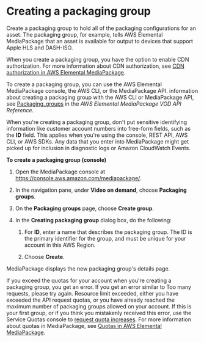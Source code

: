 # Creating a packaging group<a name="pkg-group-create"></a>

Create a packaging group to hold all of the packaging configurations for an asset\. The packaging group, for example, tells AWS Elemental MediaPackage that an asset is available for output to devices that support Apple HLS and DASH\-ISO\.

 When you create a packaging group, you have the option to enable CDN authorization\. For more information about CDN authorization, see [CDN authorization in AWS Elemental MediaPackage](cdn-auth.md)\.

To create a packaging group, you can use the AWS Elemental MediaPackage console, the AWS CLI, or the MediaPackage API\. information about creating a packaging group with the AWS CLI or MediaPackage API, see [Packaging\_groups](https://docs.aws.amazon.com/mediapackage-vod/latest/apireference/packaging_groups.html) in the *AWS Elemental MediaPackage VOD API Reference*\.

When you're creating a packaging group, don't put sensitive identifying information like customer account numbers into free\-form fields, such as the **ID** field\. This applies when you're using the console, REST API, AWS CLI, or AWS SDKs\. Any data that you enter into MediaPackage might get picked up for inclusion in diagnostic logs or Amazon CloudWatch Events\.

**To create a packaging group \(console\)**

1. Open the MediaPackage console at [https://console\.aws\.amazon\.com/mediapackage/](https://console.aws.amazon.com/mediapackage/)\.

1. In the navigation pane, under **Video on demand**, choose **Packaging groups**\.

1. On the **Packaging groups** page, choose **Create group**\.

1. In the **Creating packaging group** dialog box, do the following:

   1. For **ID**, enter a name that describes the packaging group\. The ID is the primary identifier for the group, and must be unique for your account in this AWS Region\.

   1. Choose **Create**\.

MediaPackage displays the new packaging group's details page\.

If you exceed the quotas for your account when you're creating a packaging group, you get an error\. If you get an error similar to Too many requests, please try again\. Resource limit exceeded, either you have exceeded the API request quotas, or you have already reached the maximum number of packaging groups allowed on your account\. If this is your first group, or if you think you mistakenly received this error, use the Service Quotas console to [request quota increases](https://console.aws.amazon.com/servicequotas/home?region=us-east-1#!/services/mediapackage/quotas)\. For more information about quotas in MediaPackage, see [Quotas in AWS Elemental MediaPackage](quotas.md)\.